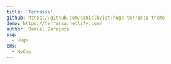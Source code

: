 ```yaml
---
title: 'Terrassa'
github: https://github.com/danielkvist/hugo-terrassa-theme
demo: https://terrassa.netlify.com/
author: Daniel Zaragoza
ssg:
  - Hugo
cms:
  - NoCms
---
```


